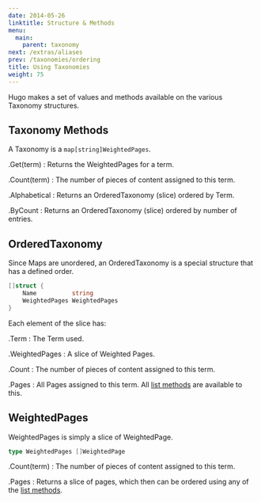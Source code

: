 ```yaml
---
date: 2014-05-26
linktitle: Structure & Methods
menu:
  main:
    parent: taxonomy
next: /extras/aliases
prev: /taxonomies/ordering
title: Using Taxonomies
weight: 75
---
```


Hugo makes a set of values and methods available on the various Taxonomy structures.

## Taxonomy Methods

A Taxonomy is a `map[string]WeightedPages`.

.Get(term)
: Returns the WeightedPages for a term.

.Count(term)
: The number of pieces of content assigned to this term.

.Alphabetical
: Returns an OrderedTaxonomy (slice) ordered by Term.

.ByCount
: Returns an OrderedTaxonomy (slice) ordered by number of entries.

## OrderedTaxonomy

Since Maps are unordered, an OrderedTaxonomy is a special structure that has a defined order.

```go
[]struct {
	Name          string
	WeightedPages WeightedPages
}
```

Each element of the slice has:

.Term
: The Term used.

.WeightedPages
: A slice of Weighted Pages.

.Count
: The number of pieces of content assigned to this term.

.Pages
: All Pages assigned to this term. All [list methods](/templates/list/) are available to this.

## WeightedPages

WeightedPages is simply a slice of WeightedPage.

```go
type WeightedPages []WeightedPage
```

.Count(term)
: The number of pieces of content assigned to this term.

.Pages
: Returns a slice of pages, which then can be ordered using any of the [list methods](/templates/list/).
